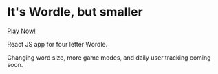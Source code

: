 # It's Wordle, but smaller

[Play Now!](https://www.ianwhite.app)

React JS app for four letter Wordle. 

Changing word size, more game modes, and daily user tracking coming soon. 

